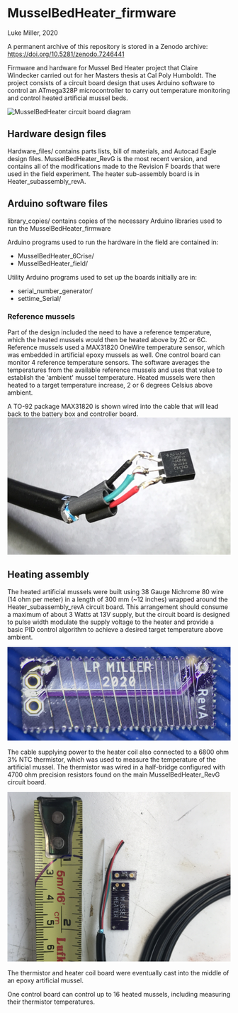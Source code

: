 # MusselBedHeater_firmware
Luke Miller, 2020

A permanent archive of this repository is stored in a Zenodo archive: https://doi.org/10.5281/zenodo.7246441 

 Firmware and hardware for Mussel Bed Heater project that Claire Windecker carried out 
 for her Masters thesis at Cal Poly Humboldt. The project consists of a circuit board 
 design that uses Arduino software to control an ATmega328P microcontroller to carry out 
 temperature monitoring and control heated artificial mussel beds. 
 
![MusselBedHeater circuit board diagram](./Pictures/MusselBedHeater_board_diagram-01.png)

## Hardware design files 

Hardware_files/ contains parts lists, bill of materials, and Autocad Eagle design files. MusselBedHeater_RevG is the
most recent version, and contains all of the modifications made to the Revision F boards that were used 
in the field experiment. The heater sub-assembly board is in Heater_subassembly_revA.


## Arduino software files 

library_copies/ contains copies of the necessary Arduino libraries used to run the MusselBedHeater_firmware

Arduino programs used to run the hardware in the field are contained in:
* MusselBedHeater_6Crise/
* MusselBedHeater_field/

Utility Arduino programs used to set up the boards initially are in:
* serial_number_generator/
* settime_Serial/

### Reference mussels

Part of the design included the need to have a reference temperature, which the heated mussels would then 
be heated above by 2C or 6C. Reference mussels used a MAX31820 OneWire temperature sensor, which was 
embedded in artificial epoxy mussels as well. One control board can monitor 4 reference temperature sensors. 
The software averages the temperatures from the available reference mussels and uses that value to establish
the 'ambient' mussel temperature. Heated mussels were then heated to a target temperature increase, 2 or 6 degrees
Celsius above ambient. 

A TO-92 package MAX31820 is shown wired into the cable that will lead back to the battery box and controller board.
![MAX31820 sensor wiring](./Pictures/MAX31820_wiring.jpg)


## Heating assembly 

The heated artificial mussels were built using 38 Gauge Nichrome 80 wire (14 ohm per meter) in a 
length of 300 mm (~12 inches) wrapped around the Heater_subassembly_revA circuit board. This arrangement
should consume a maximum of about 3 Watts at 13V supply, but the circuit board is designed to pulse width
modulate the supply voltage to the heater and provide a basic PID control algorithm to achieve a desired 
target temperature above ambient. 

![Subassembly board](./Pictures/Heater_board_closeup_38Gauge_Nichrome80.jpg)

The cable supplying power to the heater coil also connected to a 6800 ohm 3% NTC thermistor, which was
used to measure the temperature of the artificial mussel. The thermistor was wired in a half-bridge
configured with 4700 ohm precision resistors found on the main MusselBedHeater_RevG circuit board.

![Thermistor and heater coil board](./Pictures/Heater_prep.jpg)

The thermistor and heater coil board were eventually cast into the middle of an epoxy artificial mussel. 

One control board can control up to 16 heated mussels, including measuring their thermistor temperatures.

